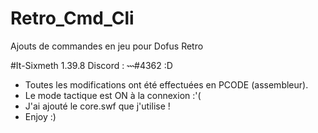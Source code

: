 # Retro_Cmd_Cli
 Ajouts de commandes en jeu pour Dofus Retro

#It-Sixmeth 1.39.8 Discord : ˞˞˞#4362 :D

- Toutes les modifications ont été effectuées en PCODE (assembleur).
- Le mode tactique est ON à la connexion :'(
- J'ai ajouté le core.swf que j'utilise !
- Enjoy :)
